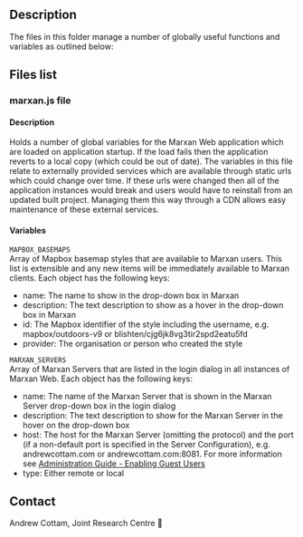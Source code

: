 ## Description
The files in this folder manage a number of globally useful functions and variables as outlined below:

## Files list
### marxan.js file
#### Description  
Holds a number of global variables for the Marxan Web application which are loaded on application startup. If the load fails then the application reverts to a local copy (which could be out of date). The variables in this file relate to externally provided services which are available through static urls which could change over time. If these urls were changed then all of the application instances would break and users would have to reinstall from an updated built project. Managing them this way through a CDN allows easy maintenance of these external services.
#### Variables
`MAPBOX_BASEMAPS`  
Array of Mapbox basemap styles that are available to Marxan users. This list is extensible and any new items will be immediately available to Marxan clients. Each object has the following keys:  
 - name: The name to show in the drop-down box in Marxan
 - description: The text description to show as a hover in the drop-down box in Marxan
 - id: The Mapbox identifier of the style including the username, e.g. mapbox/outdoors-v9 or blishten/cjg6jk8vg3tir2spd2eatu5fd
 - provider: The organisation or person who created the style

`MARXAN_SERVERS`  
Array of Marxan Servers that are listed in the login dialog in all instances of Marxan Web. Each object has the following keys:
- name: The name of the Marxan Server that is shown in the Marxan Server drop-down box in the login dialog  
- description: The text description to show for the Marxan Server in the hover on the drop-down box 
- host: The host for the Marxan Server (omitting the protocol) and the port (if a non-default port is specified in the Server Configuration), e.g. andrewcottam.com or andrewcottam.com:8081. For more information see [Administration Guide - Enabling Guest Users](https://andrewcottam.github.io/marxan-web/documentation/docs_admin.html#port)  
- type: Either remote or local

## Contact
Andrew Cottam, Joint Research Centre :email:

